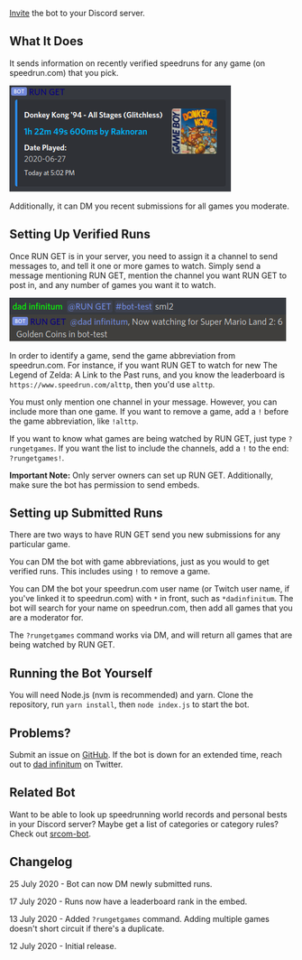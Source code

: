 [Invite](https://discordapp.com/oauth2/authorize?client_id=731961127239680051&scope=bot) the bot to your Discord server.

## What It Does

It sends information on recently verified speedruns for any game (on speedrun.com) that you pick.

![Screenshot of embed](static/screenshot2.png)

Additionally, it can DM you recent submissions for all games you moderate.

## Setting Up Verified Runs

Once RUN GET is in your server, you need to assign it a channel to send messages to, and tell it one or more games to watch. Simply send a message mentioning RUN GET, mention the channel you want RUN GET to post in, and any number of games you want it to watch.

![Screenshot of setup](static/screenshot1.png)

In order to identify a game, send the game abbreviation from speedrun.com. For instance, if you want RUN GET to watch for new The Legend of Zelda: A Link to the Past runs, and you know the leaderboard is `https://www.speedrun.com/alttp`, then you'd use `alttp`.

You must only mention one channel in your message. However, you can include more than one game. If you want to remove a game, add a `!` before the game abbreviation, like `!alttp`.

If you want to know what games are being watched by RUN GET, just type `?rungetgames`. If you want the list to include the channels, add a `!` to the end: `?rungetgames!`.

**Important Note:** Only server owners can set up RUN GET. Additionally, make sure the bot has permission to send embeds.

## Setting up Submitted Runs

There are two ways to have RUN GET send you new submissions for any particular game.

You can DM the bot with game abbreviations, just as you would to get verified runs. This includes using `!` to remove a game.

You can DM the bot your speedrun.com user name (or Twitch user name, if you've linked it to speedrun.com) with `*` in front, such as `*dadinfinitum`. The bot will search for your name on speedrun.com, then add all games that you are a moderator for.

The `?rungetgames` command works via DM, and will return all games that are being watched by RUN GET.

## Running the Bot Yourself

You will need Node.js (nvm is recommended) and yarn. Clone the repository, run `yarn install`, then `node index.js` to start the bot.

## Problems?

Submit an issue on [GitHub](https://github.com/slashinfty/run-get/issues/new). If the bot is down for an extended time, reach out to [dad infinitum](https://twitter.com/_dadinfinitum) on Twitter.

## Related Bot

Want to be able to look up speedrunning world records and personal bests in your Discord server? Maybe get a list of categories or category rules? Check out [srcom-bot](https://slashinfty.github.io/srcom-bot).

## Changelog

25 July 2020 - Bot can now DM newly submitted runs.

17 July 2020 - Runs now have a leaderboard rank in the embed.

13 July 2020 - Added `?rungetgames` command. Adding multiple games doesn't short circuit if there's a duplicate.

12 July 2020 - Initial release.
